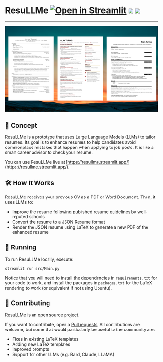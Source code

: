 # ResuLLMe [![Open in Streamlit](https://static.streamlit.io/badges/streamlit_badge_black_white.svg)](https://resullme.streamlit.app/) [![](https://img.shields.io/github/license/IvanIsCoding/ResuLLMe)](https://github.com/IvanIsCoding/ResuLLMe/blob/main/LICENSE) ![](https://img.shields.io/badge/code%20style-black-black)

---

![](./.github/images/Preview.png)

## 🚀 Concept

ResuLLMe is a prototype that uses Large Language Models (LLMs) to tailor resumes. Its goal is to enhance resumes to help candidates avoid commonplace mistakes that happen when applying to job posts. It is like a smart career advisor to check your resume.

You can use ResuLLMe live at [https://resullme.streamlit.app/](https://resullme.streamlit.app/).

## 🛠 How It Works

ResuLLMe receives your previous CV as a PDF or Word Document. Then, it uses LLMs to:
* Improve the resume following published resume guidelines by well-reputed schools
* Convert the resume to a JSON Resume format
* Render the JSON resume using LaTeX to generate a new PDF of the enhanced resume

## 🏃 Running

To run ResuLLMe locally, execute:

```
streamlit run src/Main.py
```

Notice that you will need to install the dependencies in `requirements.txt` for your code to work, and install the packages in `packages.txt` for the LaTeX rendering to work (or equivalent if not using Ubuntu).

## 🤲 Contributing

ResuLLMe is an open source project.

If you want to contribute, open a [Pull requests](https://github.com/360macky/project-name/pulls). 
All contributions are welcome, but some that would particularly be useful to the community are:
* Fixes in existing LaTeX templates
* Adding new LaTeX templates
* Improved prompts
* Support for other LLMs (e.g. Bard, Claude, LLaMA)
